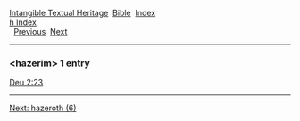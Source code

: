 [Intangible Textual Heritage](../../index)  [Bible](../index) 
[Index](index)   
[h Index](_h_)  
  [Previous](c05258)  [Next](c05260) 

------------------------------------------------------------------------

### &lt;hazerim&gt; 1 entry

[Deu 2:23](../kjv/deu002.htm#023)  

------------------------------------------------------------------------

[Next: hazeroth (6)](c05260)
